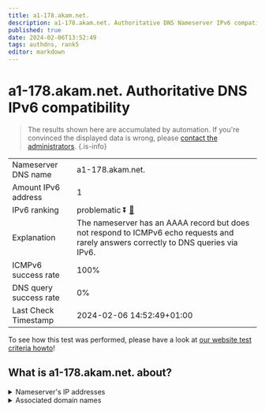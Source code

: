 ```yaml
---
title: a1-178.akam.net.
description: a1-178.akam.net. Authoritative DNS Nameserver IPv6 compatibility
published: true
date: 2024-02-06T13:52:49
tags: authdns, rank5
editor: markdown
---
```


# a1-178.akam.net. Authoritative DNS IPv6 compatibility

> The results shown here are accumulated by automation. If you're convinced the displayed data is wrong, please [contact the administrators](/howto/chat). 
{.is-info}




|   |   |
| - | - |
| Nameserver DNS name | a1-178.akam.net.
| Amount IPv6 address | 1
| IPv6 ranking | problematic :arrow_double_down: [🔗](/howto/ranking) |
| Explanation | The nameserver has an AAAA record but does not respond to ICMPv6 echo requests and rarely answers correctly to DNS queries via IPv6. |
| ICMPv6 success rate | 100%|
| DNS query success rate | 0% |
| Last Check Timestamp | 2024-02-06 14:52:49+01:00 |

To see how this test was performed, please have a look at [our website test criteria howto](/howto/testcriteria/authdns)!


## What is a1-178.akam.net. about?




<details>
<summary>Nameserver's IP addresses</summary>

2600:1401:2::b2

</details>



<details>
<summary>Associated domain names</summary>

www.genentech.com

www.roche.com

</details>
